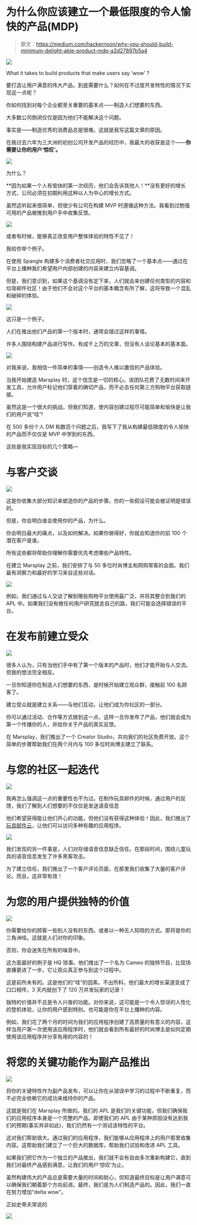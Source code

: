 # 为什么你应该建立一个最低限度的令人愉快的产品(MDP)

> 原文：<https://medium.com/hackernoon/why-you-should-build-minimum-delight-able-product-mdp-a2d27897b5a4>

![](img/f24097d36f668bfd1da3dd7ce55d5e18.png)

What it takes to build products that make users say ‘wow’ ?

要打造让用户满意的伟大产品，到底需要什么？如何在不过度开发特性的情况下实现这一点呢？

你如何找到对每个企业都至关重要的基本点——制造人们想要的东西。

大多数公司倒闭仅仅是因为他们不能解决这个问题。

事实是——制造优秀的消费品总是很难。这就是我写这篇文章的原因。

在我过去六年为三大洲的初创公司开发产品的经历中，我最大的收获是这个——**你需要让你的用户‘惊叹’。**

![](img/9a2c5fa14f0c7fb433a073aba91d2f63.png)

为什么？

**因为如果一个人有愉快的第一次经历，他们会告诉其他人！**没有更好的增长方式，公司必须在初期利用这种以人为中心的增长方式。

虽然这听起来很简单，但很少有公司在构建 MVP 时遵循这种方法。我看到过勉强可用的产品被推到用户手中收集反馈。

![](img/9a9af8eb95c50c947be9f4e07231e299.png)

或者有时候，能够真正改变用户整体体验的特性不见了！

我给你举个例子。

在使用 Spangle 构建多个消费者社交应用时，我们忽略了一个基本点——通过在平台上播种我们希望用户内部创建的内容来建立内容基调。

但是，我们意识到，如果这个基调没有定下来，人们就会来创建任何类型的内容和垃圾邮件社区！由于他们不会对这个平台的基本概念有所了解，这将导致一个混乱和破碎的体验。

![](img/258da1da8add290f4870a39dd2417c8e.png)

这只是一个例子。

人们在推出他们产品的第一个版本时，通常会错过这样的事情。

许多人围绕构建产品进行写作。有成千上万的文章，但没有人谈论基本的基本面。

![](img/3cfe66dc5dfda45d88f36eb62c3a4749.png)

对我来说，我相信一件简单的事情——创造令人难以置信的产品体验。

当我开始建造 Marsplay 时，这个信念是一切的核心。该团队花费了无数时间来开发工具，允许用户标记他们穿着的确切产品，而不必去任何第三方购物平台获取链接。

虽然这是一个很大的挑战，但我们知道，使内容创建过程尽可能简单和愉快是让我们的用户说“哇”!

在 500 多份个人 DM 和数百个问题之后，我写下了我从构建最低限度的令人愉快的产品而不仅仅是 MVP 中学到的东西。

这些是我实现目标的几个策略—

# 与客户交谈

![](img/ae7c9b5e1805b502fac3dec32792afd3.png)

这是你收集大部分知识来塑造你的产品的步骤。你的一些假设可能会被证明是错误的。

但是，你会明白谁会使用你的产品，为什么。

你会明白最大的痛点，以及如何解决。如果你做得好，你就会知道你的前 100 个潜在客户是谁。

所有这些都将帮助你理解你需要优先考虑哪些产品特性。

在建立 Marsplay 之前，我们安排了与 50 多位时尚博主和网购常客的会面。我们最有洞察力和最好的学习来自这些对话。

![](img/c03e160b1eda560264a1983d35461bf0.png)

例如，我们通过与人交谈了解到哪些购物平台使用最广泛，并将其整合到我们的 APL 中。如果我们没有做任何用户研究就走自己的路，我们可能会选择错误的平台。

# 在发布前建立受众

![](img/6639513e632b8641890e2e4fb2136a9b.png)

很多人认为，只有当他们手中有了第一个版本的产品时，他们才能开始与人交流。但我的想法完全相反。

一旦你知道你在制造人们想要的东西，是时候开始建立观众群，接触前 100 名顾客了。

建立受众就是建立关系——与他们互动，让他们成为你社区的一部分。

你可以通过活动、合作等方式做到这一点，这样一旦你发布了产品，他们就会成为第一个传播你的人，并给你关于产品的真实反馈。

在 Marsplay，我们推出了一个 Creator Studio，并向我们的社区免费开放。这个简单的步骤帮助我们在两个月内与 100 多位时尚博主建立了联系。

# 与您的社区一起迭代

![](img/e7b04aafb89b02de078afd37436d6b85.png)

我再怎么强调这一点的重要性也不为过。在制作玩具邮件的时候，通过用户的反馈，我们了解到人们想要的不仅仅是发送语音信息

他们希望获得能让他们开心的功能，但他们没有获得这种体验！因此，我们推出了[玩具邮件云](https://toymail.co/blogs/news/introducing-toymail-cloud-for-talkies)，让他们可以访问多种有趣的应用程序。

![](img/75c73676bb9995f971ab38b003e5db54.png)

我们发现的另一件事是，人们对存储语音信息缺乏信任。在那段时间，围绕儿童玩具的语音信息发生了许多黑客攻击。

为了建立信任，我们推出了一个客户评论页面，在那里我们收集了大量的客户评论。而且，这非常有效！

# 为您的用户提供独特的价值

![](img/755747014f2c95331b694c42764f6deb.png)

你需要给你的顾客一些别人没有的东西。或者以一种无人知晓的方式。那将是你的三角洲哇。这就是人们对你的印象。

否则，你会迷失在所有的噪音中。

这方面最好的例子是 HQ 琐事。他们推出了一个名为 Cameo 的独特节目，比现场直播更进了一步。它让观众真正参与到这个过程中。

这是前所未有的。这是他们的“哇”的因素。不出所料，他们最大的增长渠道变成了口口相传，3 天内就创下了 120 万并发玩家的记录！

独特的价值并不总是令人兴奋的功能。对你来说，这可能是一个令人惊讶的人性化的登机体验，让你的用户感到特别。也可能是你在平台上播种的内容。

例如，我们花了两个月的时间为我们的应用程序创建了高质量的有意义的内容，这样当用户第一次使用该应用程序时，他们就会看到所有最好的时尚博主是如何定期使用该应用程序并分享有用的内容的！

# 将您的关键功能作为副产品推出

![](img/f00dea4b0a6726b91cfb18f42d9b5fe3.png)

将你的关键特性作为副产品发布，可以让你在从错误中学习的过程中不断重复，而不必完全依赖它的成功来维持你的产品。

这就是我们在 Marsplay 所做的。我们的 APL 是我们的关键功能，但我们确保我们的应用程序本身是一个完整的产品。即使我们的 APL 由于某种原因没有达到我们的预期(事实并非如此)，我们仍然有一个测试该特性的平台。

这对我们帮助很大。通过我们的应用程序，我们能够从应用程序上的用户那里收集内容。这帮助我们建立了一个巨大的数据库，帮助我们试验和改进 APL 工具。

如果我们把它作为一个独立的产品推出，我们就不会有自由多次重新构建它，直到我们对最终产品感到满意，让我们的用户‘惊叹’为止。

虽然构建伟大的产品总是需要大量的时间和耐心，但知道最终目标是让用户满意可以确保我们朝着那个方向前进。最终，我们是为人们制造产品的。因此，我们一直在努力增加“delta wow”。

正如史蒂夫常说的

![](img/f9b6ad62be00ad1d8fe31a7739cba8bf.png)